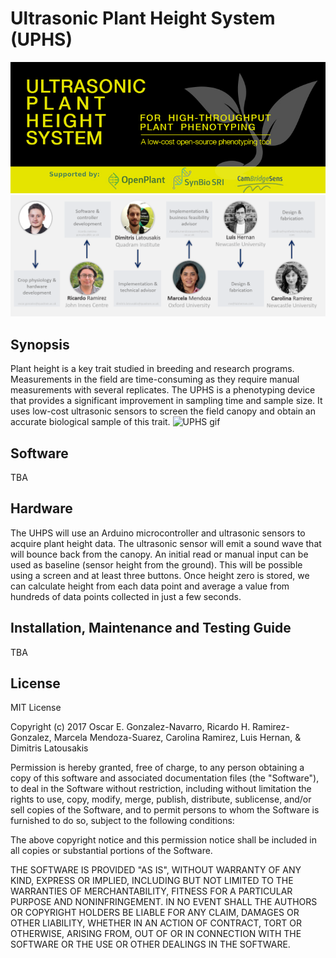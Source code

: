 # Ultrasonic Plant Height System (UPHS)
![UPHS banner](Images/banner.jpg)
![team](Images/UPHS_team.png)

## Synopsis
Plant height is a key trait studied in breeding and research programs. Measurements in the field are time-consuming as they require manual measurements with several replicates.  The UPHS is a phenotyping device that provides a significant improvement in sampling time and sample size. It uses low-cost ultrasonic sensors to screen the field canopy and obtain an accurate biological sample of this trait.
![UPHS gif](Images/UPHS.gif)

## Software
TBA

## Hardware
The UHPS will use an Arduino microcontroller and ultrasonic sensors to acquire plant height data. The ultrasonic sensor will emit a sound wave that will bounce back from the canopy. An initial read or manual input can be used as baseline (sensor height from the ground). This will be possible using a screen and at least three buttons. Once height zero is stored, we can calculate height from each data point and average a value from hundreds of data points collected in just a few seconds.

## Installation, Maintenance and Testing Guide
TBA

## License
MIT License

Copyright (c) 2017 Oscar E. Gonzalez-Navarro, Ricardo H. Ramirez-Gonzalez, Marcela Mendoza-Suarez, Carolina Ramirez, Luis Hernan, & Dimitris Latousakis

Permission is hereby granted, free of charge, to any person obtaining a copy of this software and associated documentation files (the "Software"), to deal in the Software without restriction, including without limitation the rights to use, copy, modify, merge, publish, distribute, sublicense, and/or sell copies of the Software, and to permit persons to whom the Software is furnished to do so, subject to the following conditions:

The above copyright notice and this permission notice shall be included in all copies or substantial portions of the Software.

THE SOFTWARE IS PROVIDED "AS IS", WITHOUT WARRANTY OF ANY KIND, EXPRESS OR IMPLIED, INCLUDING BUT NOT LIMITED TO THE WARRANTIES OF MERCHANTABILITY, FITNESS FOR A PARTICULAR PURPOSE AND NONINFRINGEMENT. IN NO EVENT SHALL THE AUTHORS OR COPYRIGHT HOLDERS BE LIABLE FOR ANY CLAIM, DAMAGES OR OTHER LIABILITY, WHETHER IN AN ACTION OF CONTRACT, TORT OR OTHERWISE, ARISING FROM, OUT OF OR IN CONNECTION WITH THE SOFTWARE OR THE USE OR OTHER DEALINGS IN THE SOFTWARE.


